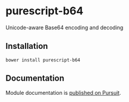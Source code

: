 # purescript-b64

Unicode-aware Base64 encoding and decoding

## Installation

```
bower install purescript-b64
```

## Documentation

Module documentation is [published on Pursuit](http://pursuit.purescript.org/packages/purescript-b64).
